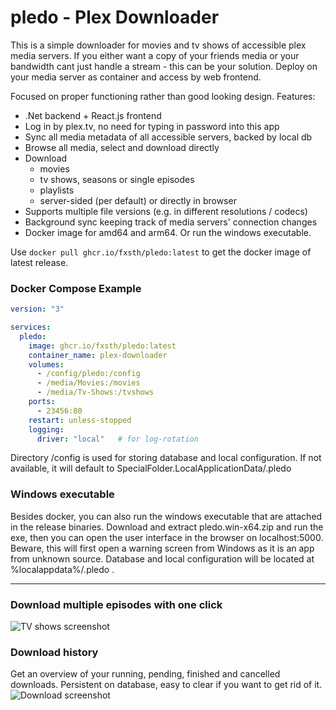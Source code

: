 # pledo - Plex Downloader

This is a simple downloader for movies and tv shows of accessible plex media servers.
If you either want a copy of your friends media or your bandwidth cant just handle a stream - this can be your solution.
Deploy on your media server as container and access by web frontend.

Focused on proper functioning rather than good looking design. Features:
- .Net backend + React.js frontend 
- Log in by plex.tv, no need for typing in password into this app
- Sync all media metadata of all accessible servers, backed by local db
- Browse all media, select and download directly
- Download
  - movies
  - tv shows, seasons or single episodes
  - playlists
  - server-sided (per default) or directly in browser
- Supports multiple file versions (e.g. in different resolutions / codecs)
- Background sync keeping track of media servers' connection changes
- Docker image for amd64 and arm64. Or run the windows executable.

Use `docker pull ghcr.io/fxsth/pledo:latest` to get the docker image of latest release.

### Docker Compose Example
```yaml
version: "3"

services:
  pledo:
    image: ghcr.io/fxsth/pledo:latest
    container_name: plex-downloader
    volumes:
      - /config/pledo:/config
      - /media/Movies:/movies
      - /media/Tv-Shows:/tvshows
    ports:
      - 23456:80
    restart: unless-stopped
    logging:
      driver: "local"   # for log-rotation
```
Directory /config is used for storing database and local configuration. If not available, it will default to SpecialFolder.LocalApplicationData/.pledo

### Windows executable

Besides docker, you can also run the windows executable that are attached in the release binaries.
Download and extract pledo.win-x64.zip and run the exe, then you can open the user interface in the browser on localhost:5000.
Beware, this will first open a warning screen from Windows as it is an app from unknown source.
Database and local configuration will be located at %localappdata%/.pledo .

---
### Download multiple episodes with one click
![TV shows screenshot](images/screenshot-tvshows.png)

### Download history
Get an overview of your running, pending, finished and cancelled downloads.
Persistent on database, easy to clear if you want to get rid of it. 
![Download screenshot](images/screenshot-downloads.png)
